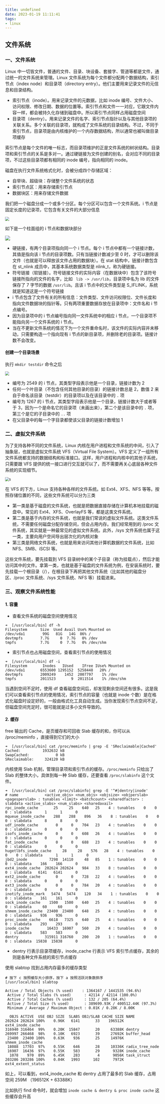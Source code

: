 ```yaml
---
title: undefined
date: 2023-01-19 11:11:41
tags:
- linux
---
```


## 文件系统

### 一、文件系统

Linux 中一切皆文件，普通的文件、目录、块设备、套接字、管道等都是文件，通过统一的文件系统来管理。Linux 文件系统为每个文件都分配两个数据结构，索引节点（index node）和目录项（directory entry）。他们主要用来记录文件的元信息和目录结构。

- 索引节点（inode）。用来记录文件的元数据，比如 inode 编号、文件大小、访问权限、修改日期、数据的位置等。索引节点和文件一一对应，它跟文件内容一样，都会被持久化存储到磁盘中。所以索引节点同样占用磁盘空间
- 目录项（dentry）。用来记录文件的名字、索引节点指针以及与其他目录项的关联关系。多个关联的目录项，就构成了文件系统的目录结构。不过，不同于索引节点，目录项是由内核维护的一个内存数据结构，所以通常也被叫做目录项缓存

索引节点是每个文件的唯一标志，而目录项维护的正是文件系统的树状结构。目录项和索引节点的关系是多对一。通过硬链接为文件创建的别名，会对应不同的目录项，不过这些目录项都有相同的 inode 编号，指向相同的 inode。

磁盘在执行文件系统格式化时，会被分成四个存储区域：

- 自举块、超级块：存储整个文件系统的状态
- 索引节点区：用来存储索引节点
- 数据块区：用来存储文件数据

我们把一个磁盘分成一个或多个分区。每个分区可以包含一个文件系统。i 节点是固定长度的记录项，它包含有关文件的大部分信息

<img src="./image/磁盘分区.jpg" style="zoom:80%;" />

如下是一个柱面组的 i 节点和数据块部分

![](./image/柱面组.jpg)

- 硬链接，有两个目录项指向同一个 i 节点。每个 i 节点中都有一个链接计数，其值是指向该 i 节点的目录项数。只有当链接计数减少至 0 时，才可以删除该文件（也就是可以释放该文件占用的数据块）。在 stat 结构中，链接计数包含在 st_nlink 成员中，其基本系统数据类型是 nlink_t，称为硬链接。
- 符号链接（软链接）。符号链接文件的实际内容（在数据块中）包含了该符号链接所指向的文件的名字，比如 ` lib -> /usr/lib`，目录项中名为 lib 的文件保存了 7 字节的数据 `/usr/lib`。且该 i 节点中的文件类型是 S_IFLINK，系统就是知道这是一个符号链接
- i 节点包含了文件有关的所有信息：文件类型、文件访问权限位、文件长度和指向文件数据块的指针等。只有两项重要数据存放在目录项中：文件名和 i 节点编号。
- 因为目录项中的 i 节点编号指向同一文件系统中的相应 i 节点，一个目录项不能指向另一个文件系统的 i 节点。
- 当在不更新文件系统的情况下为一个文件重命名时，该文件的实际内容并未移动，只需要构造一个指向现有 i 节点的新目录项，并删除老的目录项。链接计数不会改变。

#### 创建一个目录场景

执行 `mkdir testdir` 命令之后

<img src="./image/创建目录.jpg" style="zoom:80%;" />

- 编号为 2549 的 i 节点，其类型字段表示他是一个目录，链接计数为 2
- 任何一个叶目录（不包含任何其他目录的目录）的链接计数总是 2，数值 2 来自于命名该目录（testdir）的目录项以及在该目录中的 `.` 项
- 编号为 1267 的 i 节点，其类型字段表示他是一个目录，链接计数大于或者等于 3，因为一个是命名它的目录项（未画出来），第二个是该目录中的 `.` 项，第三个是它的子目录中的 `..` 项
- 在父目录中的每一个字目录都使该父目录的链接计数增加 1

### 二、虚拟文件系统

为了支持各种不同的文件系统，Linux 内核在用户进程和文件系统的中间，引入了抽象层，也就是虚拟文件系统 VFS（Virtual File System）。VFS 定义了一组所有文件系统都支持的数据结构和标准接口。这样，用户进程和内核中的其他子系统，只需要跟 VFS 提供的统一接口进行交互就可以了，而不需要再关心底层各种文件系统的实现细节。

<img src="./image/虚拟文件系统.png" alt="s" style="zoom:80%;" />

在 VFS 的下方，Linux 支持各种各样的文件系统。如 Ext4、XFS、NFS 等等。按照存储位置的不同，这些文件系统可以分为三类

- 第一类是基于磁盘的文件系统，也就是把数据直接存储在计算机本地挂载的磁盘中。常见的 Ext4、XFS、OverlayFS 等，都是这类文件系统。
- 第二类是基于内存的文件系统，也就是我们常说的虚拟文件系统。这类文件系统，不需要任何磁盘分配存储空间，但会占用内存。我们经常用到的 /proc 文件系统，其实就是一种最常见的虚拟文件系统。此外，/sys 文件系统也属于这一类，主要向用户空间导出层次化的内核对象
- 第三类是网络文件系统，也就是用来访问其他计算机数据的文件系统，比如 NFS、SMB、iSCSI 等。

这些文件系统，要先挂载到 VFS 目录树中的某个子目录（称为挂载点），然后才能访问其中的文件。拿第一类，也就是基于磁盘的文件系统为例，在安装系统时，要先挂载一个根目录（/），在根目录下再把其他文件系统（比如其他的磁盘分区、/proc 文件系统、/sys 文件系统、NFS 等）挂载进来。

### 三、观察文件系统性能

#### 1. 容量

- 查看文件系统的磁盘空间使用情况

```shell
➜  [/usr/local/bin] df -h
Filesystem      Size  Used Avail Use% Mounted on
/dev/vda1        99G   81G   14G  86% /
devtmpfs        7.7G     0  7.7G   0% /dev
tmpfs           7.7G     0  7.7G   0% /dev/shm
```

- 索引节点也占用磁盘空间，查看索引节点的使用情况

```shell
➜  [/usr/local/bin] df -i
Filesystem       Inodes   IUsed    IFree IUse% Mounted on
/dev/vda1       6553600 1295152  5258448   20% /
devtmpfs        2009249    1452  2007797    1% /dev
tmpfs           2011523       9  2011514    1% /dev/shm
```

当遇到空间不足时，使用 df 查看磁盘空间后，却发现剩余空间还有很多。这是我们可以查看索引节点的使用情况，索引节点的容量（也就是 inode 个数）是在格式化磁盘时设定好的，一般由格式化工具自动生成。当你发现索引节点空间不足，但磁盘空间充足时，很可能就是过多小文件导致的。

#### 2. 缓存

free 输出的 Cache，是页缓存和可回收 Slab 缓存的和，你可以从 /proc/meminfo ，直接得到它们的大小

```shell
➜  [/usr/local/bin] cat /proc/meminfo | grep -E 'SReclaimable|Cached'
Cached:          1932632 kB
SwapCached:            0 kB
SReclaimable:     324120 kB
```

内核使用 Slab 机制，管理目录项和索引节点的缓存。`/proc/meminfo` 只给出了 Slab 的整体大小，具体到每一种 Slab 缓存，还要查看 `/proc/slabinfo` 这个文件。

```shell
➜  [/usr/local/bin] cat /proc/slabinfo| grep -E '^#|dentry|inode'
# name            <active_objs> <num_objs> <objsize> <objperslab> <pagesperslab> : tunables <limit> <batchcount> <sharedfactor> : slabdata <active_slabs> <num_slabs> <sharedavail>
rpc_inode_cache       25     25    640   25    4 : tunables    0    0    0 : slabdata      1      1      0
mqueue_inode_cache    288    288    896   36    8 : tunables    0    0    0 : slabdata      8      8      0
udf_inode_cache        0      0    704   23    4 : tunables    0    0    0 : slabdata      0      0      0
isofs_inode_cache      0      0    608   26    4 : tunables    0    0    0 : slabdata      0      0      0
fat_inode_cache        0      0    688   23    4 : tunables    0    0    0 : slabdata      0      0      0
hugetlbfs_inode_cache     28     28    576   28    4 : tunables    0    0    0 : slabdata      1      1      0
jbd2_inode          7298  14110     48   85    1 : tunables    0    0    0 : slabdata    166    166      0
ext4_inode_cache  202624 202624    984   33    8 : tunables    0    0    0 : slabdata   6141   6141      0
ext2_inode_cache       0      0    728   22    4 : tunables    0    0    0 : slabdata      0      0      0
ext3_inode_cache       0      0    784   20    4 : tunables    0    0    0 : slabdata      0      0      0
inotify_inode_mark   5474   5474    120   34    1 : tunables    0    0    0 : slabdata    161    161      0
sock_inode_cache    1500   1500    640   25    4 : tunables    0    0    0 : slabdata     60     60      0
shmem_inode_cache  23400  23400    648   25    4 : tunables    0    0    0 : slabdata    936    936      0
proc_inode_cache    6618   7325    640   25    4 : tunables    0    0    0 : slabdata    293    293      0
inode_cache        16433  16907    560   29    4 : tunables    0    0    0 : slabdata    583    583      0
dentry            315911 316760    200   20    1 : tunables    0    0    0 : slabdata  15838  15838      0
```

- dentry 行表示目录项缓存，inode_cache 行表示 VFS 索引节点缓存，其余的则是各种文件系统的索引节点缓存

使用 slabtop 找到占用内存最多的缓存类型

```shell
# 按下 c 按照缓存大小排序，按下 a 按照活跃对象数排序
[/usr/local/bin] slabtop

Active / Total Objects (% used)    : 1364167 / 1441535 (94.6%)
 Active / Total Slabs (% used)      : 42114 / 42114 (100.0%)
 Active / Total Caches (% used)     : 132 / 205 (64.4%)
 Active / Total Size (% used)       : 389699.93K / 400512.44K (97.3%)
 Minimum / Average / Maximum Object : 0.01K / 0.28K / 8.00K

  OBJS ACTIVE  USE OBJ SIZE  SLABS OBJ/SLAB CACHE SIZE NAME                   
202624 202624 100%    0.96K   6141       33    196512K ext4_inode_cache
316940 316464  99%    0.20K  15847       20     63388K dentry
269997 266468  98%    0.10K   6923       39     27692K buffer_head
 23400  23400 100%    0.63K    936       25     14976K shmem_inode_cache
 18088  17703  97%    0.55K    646       28     10336K radix_tree_node
 16907  16436  97%    0.55K    583       29      9328K inode_cache
  1078    970  89%    6.45K    283        4      9056K task_struct
203286 203286 100%    0.04K   1993      102      7972K ext4_extent_status
```

如上，可以看到，ext4_inode_cache 和 dentry 占用了最多的 Slab 缓存，占用空间 259M （196512K + 63388K）

比如执行 find 命令时，就会增加 `inode cache & dentry & proc inode cache` 这些缓存会升高
